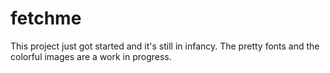 # fetchme
This project just got started and it's still in infancy. The pretty fonts and the colorful images are a work in progress.
